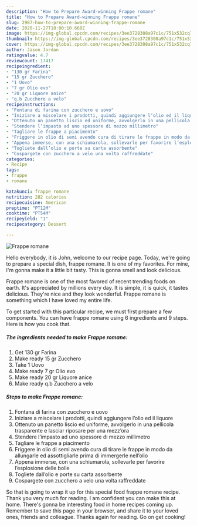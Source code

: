 ```yaml
---
description: "How to Prepare Award-winning Frappe romane"
title: "How to Prepare Award-winning Frappe romane"
slug: 2987-how-to-prepare-award-winning-frappe-romane
date: 2020-11-27T18:00:10.668Z
image: https://img-global.cpcdn.com/recipes/3ee3728308a97c1c/751x532cq70/frappe-romane-recipe-main-photo.jpg
thumbnail: https://img-global.cpcdn.com/recipes/3ee3728308a97c1c/751x532cq70/frappe-romane-recipe-main-photo.jpg
cover: https://img-global.cpcdn.com/recipes/3ee3728308a97c1c/751x532cq70/frappe-romane-recipe-main-photo.jpg
author: Jason Jordan
ratingvalue: 4.7
reviewcount: 17417
recipeingredient:
- "130 gr Farina"
- "15 gr Zucchero"
- "1 Uovo"
- "7 gr Olio evo"
- "20 gr Liquore anice"
- "q.b Zucchero a velo"
recipeinstructions:
- "Fontana di farina con zucchero e uovo"
- "Iniziare a miscelare i prodotti, quindi aggiungere l’olio ed il liquore"
- "Ottenuto un panetto liscio ed uniforme, avvolgerlo in una pellicola trasparente e lasciar riposare per una mezz’ora"
- "Stendere l’impasto ad uno spessore di mezzo millimetro"
- "Tagliare le frappe a piacimento"
- "Friggere in olio di semi avendo cura di tirare le frappe in modo da allungarle ed assottigliarle prima di immergerle nell’olio"
- "Appena immerse, con una schiumarola, sollevarle per favorire l’esplosione delle bolle"
- "Togliete dall’olio e porte su carta assorbente"
- "Cospargete con zucchero a velo una volta raffreddate"
categories:
- Recipe
tags:
- frappe
- romane

katakunci: frappe romane 
nutrition: 282 calories
recipecuisine: American
preptime: "PT12M"
cooktime: "PT54M"
recipeyield: "1"
recipecategory: Dessert

---
```



![Frappe romane](https://img-global.cpcdn.com/recipes/3ee3728308a97c1c/751x532cq70/frappe-romane-recipe-main-photo.jpg)

Hello everybody, it is John, welcome to our recipe page. Today, we're going to prepare a special dish, frappe romane. It is one of my favorites. For mine, I'm gonna make it a little bit tasty. This is gonna smell and look delicious.



Frappe romane is one of the most favored of recent trending foods on earth. It's appreciated by millions every day. It is simple, it is quick, it tastes delicious. They're nice and they look wonderful. Frappe romane is something which I have loved my entire life.


To get started with this particular recipe, we must first prepare a few components. You can have frappe romane using 6 ingredients and 9 steps. Here is how you cook that.

<!--inarticleads1-->

##### The ingredients needed to make Frappe romane:

1. Get 130 gr Farina
1. Make ready 15 gr Zucchero
1. Take 1 Uovo
1. Make ready 7 gr Olio evo
1. Make ready 20 gr Liquore anice
1. Make ready q.b Zucchero a velo




<!--inarticleads2-->

##### Steps to make Frappe romane:

1. Fontana di farina con zucchero e uovo
1. Iniziare a miscelare i prodotti, quindi aggiungere l’olio ed il liquore
1. Ottenuto un panetto liscio ed uniforme, avvolgerlo in una pellicola trasparente e lasciar riposare per una mezz’ora
1. Stendere l’impasto ad uno spessore di mezzo millimetro
1. Tagliare le frappe a piacimento
1. Friggere in olio di semi avendo cura di tirare le frappe in modo da allungarle ed assottigliarle prima di immergerle nell’olio
1. Appena immerse, con una schiumarola, sollevarle per favorire l’esplosione delle bolle
1. Togliete dall’olio e porte su carta assorbente
1. Cospargete con zucchero a velo una volta raffreddate




So that is going to wrap it up for this special food frappe romane recipe. Thank you very much for reading. I am confident you can make this at home. There's gonna be interesting food in home recipes coming up. Remember to save this page in your browser, and share it to your loved ones, friends and colleague. Thanks again for reading. Go on get cooking!
